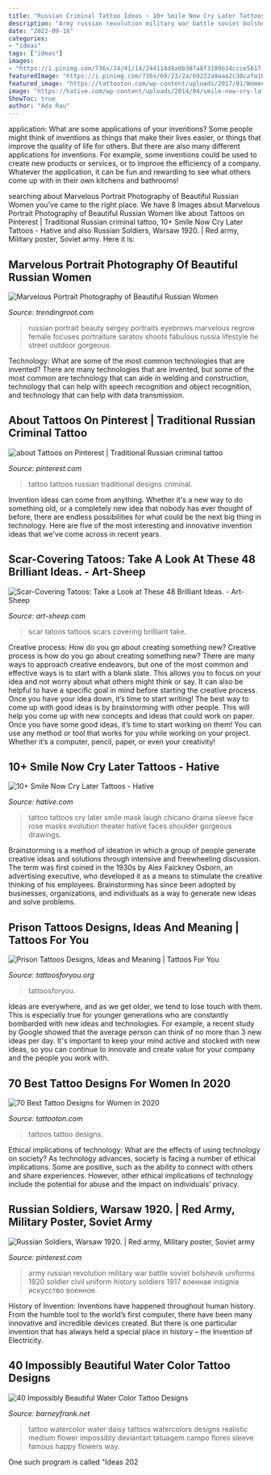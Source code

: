 ```yaml
---
title: "Russian Criminal Tattoo Ideas ~ 10+ Smile Now Cry Later Tattoos"
description: "Army russian revolution military war battle soviet bolshevik uniforms 1920 soldier civil uniform history soldiers 1917 военная insignia искусство военное"
date: "2022-09-18"
categories:
- "ideas"
tags: ["ideas"]
images:
- "https://i.pinimg.com/736x/24/41/14/244114d8a0b307a8f3109b14ccce5617.jpg"
featuredImage: "https://i.pinimg.com/736x/69/23/2a/69232a9aaa2c38cafa1096370b99efd8.jpg"
featured_image: "https://tattooton.com/wp-content/uploads/2017/01/Women-tattoos-56-682x1024.jpg"
image: "https://hative.com/wp-content/uploads/2014/04/smile-now-cry-later/15-laugh-now-cry-later-girls-on-sleeve.jpg"
ShowToc: true
author: "Ada Rau"
---
```



application: What are some applications of your inventions?
Some people might think of inventions as things that make their lives easier, or things that improve the quality of life for others. But there are also many different applications for inventions. For example, some inventions could be used to create new products or services, or to improve the efficiency of a company. Whatever the application, it can be fun and rewarding to see what others come up with in their own kitchens and bathrooms!

	

		
searching about Marvelous Portrait Photography of Beautiful Russian Women you've came to the right place. We have 8 Images about Marvelous Portrait Photography of Beautiful Russian Women like about Tattoos on Pinterest | Traditional Russian criminal tattoo, 10+ Smile Now Cry Later Tattoos - Hative and also Russian Soldiers, Warsaw 1920. | Red army, Military poster, Soviet army. Here it is:
		
    
## Marvelous Portrait Photography Of Beautiful Russian Women

<img loading=lazy src="https://www.trendingroot.com/wp-content/uploads/2018/09/Beautiful-Russian-Women-Portrait-Photography-by-Sergey-Shatskov4.jpg" onerror="this.onerror=null;this.src='https://tse3.mm.bing.net/th?id=OIP.bx8f4Ti22BA6OZOfNK9AeQHaJQ&amp;pid=15.1';" alt="Marvelous Portrait Photography of Beautiful Russian Women">

_Source: trendingroot.com_

>russian portrait beauty sergey portraits eyebrows marvelous regrow female focuses portraiture saratov shoots fabulous russia lifestyle he street outdoor gorgeous. 

	

Technology: What are some of the most common technologies that are invented?
There are many technologies that are invented, but some of the most common are technology that can aide in welding and construction, technology that can help with speech recognition and object recognition, and technology that can help with data transmission.

    
## About Tattoos On Pinterest | Traditional Russian Criminal Tattoo

<img loading=lazy src="https://i.pinimg.com/736x/24/41/14/244114d8a0b307a8f3109b14ccce5617.jpg" onerror="this.onerror=null;this.src='https://tse1.mm.bing.net/th?id=OIP.aZH30FENzQSZg7bUhjOg-AHaKD&amp;pid=15.1';" alt="about Tattoos on Pinterest | Traditional Russian criminal tattoo">

_Source: pinterest.com_

>tattoo tattoos russian traditional designs criminal. 

	

Invention ideas can come from anything. Whether it's a new way to do something old, or a completely new idea that nobody has ever thought of before, there are endless possibilities for what could be the next big thing in technology. Here are five of the most interesting and innovative invention ideas that we've come across in recent years.

    
## Scar-Covering Tatoos: Take A Look At These 48 Brilliant Ideas. - Art-Sheep

<img loading=lazy src="https://art-sheep.com/wp-content/uploads/2019/07/scars-tattoos-cover-up-32.jpg" onerror="this.onerror=null;this.src='https://tse4.mm.bing.net/th?id=OIP.oDhmKBktRlb6crotplHqhQHaHd&amp;pid=15.1';" alt="Scar-Covering Tatoos: Take a Look at These 48 Brilliant Ideas. - Art-Sheep">

_Source: art-sheep.com_

>scar tatoos tattoos scars covering brilliant take. 

	

Creative process: How do you go about creating something new?
Creative process is how do you go about creating something new? There are many ways to approach creative endeavors, but one of the most common and effective ways is to start with a blank slate. This allows you to focus on your idea and not worry about what others might think or say. It can also be helpful to have a specific goal in mind before starting the creative process. Once you have your idea down, it’s time to start writing! The best way to come up with good ideas is by brainstorming with other people. This will help you come up with new concepts and ideas that could work on paper. Once you have some good ideas, it’s time to start working on them! You can use any method or tool that works for you while working on your project. Whether it’s a computer, pencil, paper, or even your creativity!

    
## 10+ Smile Now Cry Later Tattoos - Hative

<img loading=lazy src="https://hative.com/wp-content/uploads/2014/04/smile-now-cry-later/15-laugh-now-cry-later-girls-on-sleeve.jpg" onerror="this.onerror=null;this.src='https://tse2.mm.bing.net/th?id=OIP.RDy1J5rXKXH7342sY9YoCAHaQA&amp;pid=15.1';" alt="10+ Smile Now Cry Later Tattoos - Hative">

_Source: hative.com_

>tattoo tattoos cry later smile mask laugh chicano drama sleeve face rose masks evolution theater hative faces shoulder gorgeous drawings. 

	

Brainstorming is a method of ideation in which a group of people generate creative ideas and solutions through intensive and freewheeling discussion. The term was first coined in the 1930s by Alex Faickney Osborn, an advertising executive, who developed it as a means to stimulate the creative thinking of his employees. Brainstorming has since been adopted by businesses, organizations, and individuals as a way to generate new ideas and solve problems.

    
## Prison Tattoos Designs, Ideas And Meaning | Tattoos For You

<img loading=lazy src="https://www.tattoosforyou.org/wp-content/uploads/2013/10/Prison-Break-Tattoo-Pictures-1024x680.jpg" onerror="this.onerror=null;this.src='https://tse4.mm.bing.net/th?id=OIP.w-YMHCACnORH5Hwk3Y0fOwHaE6&amp;pid=15.1';" alt="Prison Tattoos Designs, Ideas and Meaning | Tattoos For You">

_Source: tattoosforyou.org_

>tattoosforyou. 

	

Ideas are everywhere, and as we get older, we tend to lose touch with them. This is especially true for younger generations who are constantly bombarded with new ideas and technologies. For example, a recent study by Google showed that the average person can think of no more than 3 new ideas per day. It's important to keep your mind active and stocked with new ideas, so you can continue to innovate and create value for your company and the people you work with.

    
## 70 Best Tattoo Designs For Women In 2020

<img loading=lazy src="https://tattooton.com/wp-content/uploads/2017/01/Women-tattoos-56-682x1024.jpg" onerror="this.onerror=null;this.src='https://tse1.mm.bing.net/th?id=OIP.DpaFvam2DLC0E-KgesEMrQHaLH&amp;pid=15.1';" alt="70 Best Tattoo Designs for Women in 2020">

_Source: tattooton.com_

>tattoos tattoo designs. 

	

Ethical implications of technology: What are the effects of using technology on society?
As technology advances, society is facing a number of ethical implications. Some are positive, such as the ability to connect with others and share experiences. However, other ethical implications of technology include the potential for abuse and the impact on individuals’ privacy.

    
## Russian Soldiers, Warsaw 1920. | Red Army, Military Poster, Soviet Army

<img loading=lazy src="https://i.pinimg.com/736x/69/23/2a/69232a9aaa2c38cafa1096370b99efd8.jpg" onerror="this.onerror=null;this.src='https://tse1.mm.bing.net/th?id=OIP.xLRDyetOw8s8AoEg4gW5vgHaKU&amp;pid=15.1';" alt="Russian Soldiers, Warsaw 1920. | Red army, Military poster, Soviet army">

_Source: pinterest.com_

>army russian revolution military war battle soviet bolshevik uniforms 1920 soldier civil uniform history soldiers 1917 военная insignia искусство военное. 

	

History of Invention:
Inventions have happened throughout human history. From the humble tool to the world’s first computer, there have been many innovative and incredible devices created. But there is one particular invention that has always held a special place in history – the Invention of Electricity.

    
## 40 Impossibly Beautiful Water Color Tattoo Designs

<img loading=lazy src="http://www.barneyfrank.net/wp-content/uploads/2015/11/Impossibly-Beautiful-Water-Color-Tattoo-Designs-26.jpg" onerror="this.onerror=null;this.src='https://tse1.mm.bing.net/th?id=OIP.gyXhKRC7dwnuMzPOPiw4xgHaMX&amp;pid=15.1';" alt="40 Impossibly Beautiful Water Color Tattoo Designs">

_Source: barneyfrank.net_

>tattoo watercolor water daisy tattoos watercolors designs realistic medium flower impossibly deviantart tatuagem campo flores sleeve famous happy flowers way. 

	

One such program is called "Ideas 202
